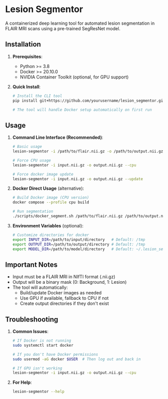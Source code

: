 # Lesion Segmentor

A containerized deep learning tool for automated lesion segmentation in FLAIR MRI scans using a pre-trained SegResNet model.

## Installation

1. **Prerequisites**:
   - Python >= 3.8
   - Docker >= 20.10.0
   - NVIDIA Container Toolkit (optional, for GPU support)

2. **Quick Install**:
   ```bash
   # Install the CLI tool
   pip install git+https://github.com/yourusername/lesion_segmentor.git

   # The tool will handle Docker setup automatically on first run
   ```

## Usage

1. **Command Line Interface (Recommended)**:
   ```bash
   # Basic usage
   lesion-segmentor -i /path/to/flair.nii.gz -o /path/to/output.nii.gz

   # Force CPU usage
   lesion-segmentor -i input.nii.gz -o output.nii.gz --cpu

   # Force docker image update
   lesion-segmentor -i input.nii.gz -o output.nii.gz --update
   ```

2. **Docker Direct Usage** (alternative):
   ```bash
   # Build Docker image (CPU version)
   docker compose --profile cpu build

   # Run segmentation
   ./scripts/docker_segment.sh /path/to/flair.nii.gz /path/to/output.nii.gz
   ```

3. **Environment Variables** (optional):
   ```bash
   # Customize directories for docker
   export INPUT_DIR=/path/to/input/directory   # Default: /tmp
   export OUTPUT_DIR=/path/to/output/directory # Default: /tmp
   export MODEL_DIR=/path/to/model/directory   # Default: ~/.lesion_segmentor
   ```

## Important Notes

- Input must be a FLAIR MRI in NIfTI format (.nii.gz)
- Output will be a binary mask (0: Background, 1: Lesion)
- The tool will automatically:
  - Build/update Docker images as needed
  - Use GPU if available, fallback to CPU if not
  - Create output directories if they don't exist

## Troubleshooting

1. **Common Issues**:
   ```bash
   # If Docker is not running
   sudo systemctl start docker

   # If you don't have Docker permissions
   sudo usermod -aG docker $USER  # Then log out and back in

   # If GPU isn't working
   lesion-segmentor -i input.nii.gz -o output.nii.gz --cpu
   ```

2. **For Help**:
   ```bash
   lesion-segmentor --help
   ```
